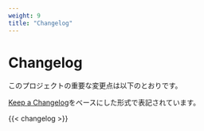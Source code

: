 ```yaml
---
weight: 9
title: "Changelog"
---
```


# Changelog

このプロジェクトの重要な変更点は以下のとおりです。

[Keep a Changelog]をベースにした形式で表記されています。

[Keep a Changelog]: https://keepachangelog.com/ja/1.1.0/

{{< changelog >}}
